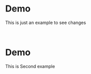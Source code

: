 # Demo
<p>This is just an example to see changes</p>
<br>
<div class=box >
  <h1>Demo</h1>
  <p>This is Second example</p>
</div>

